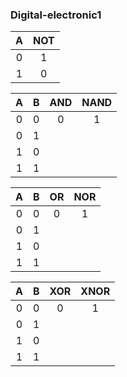 ### Digital-electronic1


| **A** | **NOT** |
| :-: | :-: |
| 0 | 1 |
| 1 | 0 |

| **A** | **B** | **AND** | **NAND** |
| :-: | :-: | :-: | :-: |
| 0 | 0 | 0 | 1 |
| 0 | 1 |  |  |
| 1 | 0 |  |  |
| 1 | 1 |  |  |

| **A** | **B** | **OR** | **NOR** |
| :-: | :-: | :-: | :-: |
|0 | 0 | 0 | 1 |
| 0 | 1 |  |  |
| 1 | 0 |  |  |
| 1 | 1 |  |  |

   | **A** | **B** | **XOR** | **XNOR** |
   | :-: | :-: | :-: | :-: |
   | 0 | 0 | 0 | 1 |
   | 0 | 1 |  |  |
   | 1 | 0 |  |  |
   | 1 | 1 |  |  |
